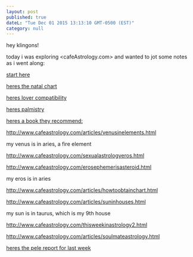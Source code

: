 ```yaml
---
layout: post
published: true
dateL: "Tue Dec 01 2015 13:13:10 GMT-0500 (EST)"
category: null
---
```


hey klingons!

today i was exploring <cafeAstrology.com> and wanted to jot some notes as i went along:

[start here](http://astro.cafeastrology.com/index.php)

[heres the natal chart](http://astro.cafeastrology.com/natal.php)

[heres lover compatibility](http://astro.cafeastrology.com/cgi-bin/astro/comp2f)

[heres palmistry](http://www.cafeastrology.com/lovepalmistry.html)

[heres a book they recommend:](http://www.amazon.com/exec/obidos/ASIN/1590030281/edutainingkid-20)

<http://www.cafeastrology.com/articles/venusinelements.html>

my venus is in aries, a fire element

<http://www.cafeastrology.com/sexualastrologyeros.html>

<http://www.cafeastrology.com/erosephemerisasteroid.html>

my eros is in aries

<http://www.cafeastrology.com/articles/howtoobtainchart.html>

<http://www.cafeastrology.com/articles/suninhouses.html>

my sun is in taurus, which is my 9th house

<http://www.cafeastrology.com/thisweekinastrology2.html>

<http://www.cafeastrology.com/articles/soulmateastrology.html>

[heres the pele report for last week](https://www.youtube.com/watch?v=A49FGMjHCyk)









